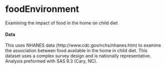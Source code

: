 foodEnvironment
===============

Examining the impact of food in the home on child diet

<H4>Data</H4>
This uses NHANES data (http://www.cdc.gov/nchs/nhanes.htm) to examine the association between food available in the home in child diet. This dataset uses a complex survey design and is nationally representative. Analysis preformed with SAS 9.3 (Cary, NC).


